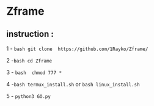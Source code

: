 # Zframe

## instruction :

1 - ```bash
git clone 
https://github.com/1Rayko/Zframe/```

2 -```bash
cd Zframe```

3 - ```bash 
chmod 777 *```

4 -```bash termux_install.sh``` or ```bash linux_install.sh```

5 - ```python3 GO.py```

